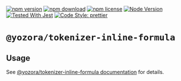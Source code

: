 [![npm version](https://img.shields.io/npm/v/@yozora/tokenizer-inline-formula.svg)](https://www.npmjs.com/package/@yozora/tokenizer-inline-formula)
[![npm download](https://img.shields.io/npm/dm/@yozora/tokenizer-inline-formula.svg)](https://www.npmjs.com/package/@yozora/tokenizer-inline-formula)
[![npm license](https://img.shields.io/npm/l/@yozora/tokenizer-inline-formula.svg)](https://www.npmjs.com/package/@yozora/tokenizer-inline-formula)
[![Node Version](https://img.shields.io/node/v/@yozora/tokenizer-inline-formula)](https://github.com/nodejs/node)
[![Tested With Jest](https://img.shields.io/badge/tested_with-jest-9c465e.svg)](https://github.com/facebook/jest)
[![Code Style: prettier](https://img.shields.io/badge/code_style-prettier-ff69b4.svg?style=flat-square)](https://github.com/prettier/prettier)


# `@yozora/tokenizer-inline-formula`


## Usage

  See [@yozora/tokenizer-inline-formula documentation](https://yozora.guanghechen.com/docs/package/tokenizer-inline-formula) for details.
